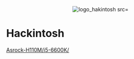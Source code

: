<div style="text-align:center">
<img width="" alt="logo_hakintosh src="Asrock-H110M/i5-6600K/clover/_img/hackintosh-logo.jpg">
</div>

# Hackintosh

[Asrock-H110M/i5-6600K/](https://github.com/XtremeAlex/Hackintosh/tree/main/Asrock-H110M/i5-6600K/clover/macOS%20Catalina%2010.15.7)
